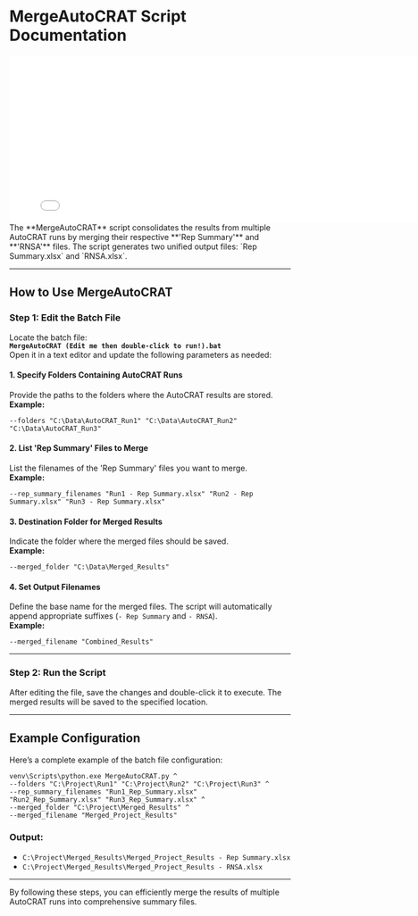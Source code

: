 # MergeAutoCRAT Script Documentation

<iframe src="../assets/MergeAutoCRAT_diagram.html" width="800" height="300" style="border:none; margin:0; padding:0; display:block;"></iframe>
The **MergeAutoCRAT** script consolidates the results from multiple AutoCRAT runs by merging their respective **'Rep Summary'** and **'RNSA'** files. The script generates two unified output files: `Rep Summary.xlsx` and `RNSA.xlsx`.

---

## How to Use MergeAutoCRAT

### Step 1: Edit the Batch File

Locate the batch file:  
**`MergeAutoCRAT (Edit me then double-click to run!).bat`**  
Open it in a text editor and update the following parameters as needed:

#### 1. Specify Folders Containing AutoCRAT Runs
Provide the paths to the folders where the AutoCRAT results are stored. 
**Example:**
```
--folders "C:\Data\AutoCRAT_Run1" "C:\Data\AutoCRAT_Run2" "C:\Data\AutoCRAT_Run3"
```

#### 2. List 'Rep Summary' Files to Merge
List the filenames of the 'Rep Summary' files you want to merge.  
**Example:**
```
--rep_summary_filenames "Run1 - Rep Summary.xlsx" "Run2 - Rep Summary.xlsx" "Run3 - Rep Summary.xlsx"
```

#### 3. Destination Folder for Merged Results
Indicate the folder where the merged files should be saved.  
**Example:**
```
--merged_folder "C:\Data\Merged_Results"
```

#### 4. Set Output Filenames
Define the base name for the merged files. The script will automatically append appropriate suffixes (`- Rep Summary` and `- RNSA`).  
**Example:**
```
--merged_filename "Combined_Results"
```

---

### Step 2: Run the Script
After editing the file, save the changes and double-click it to execute. The merged results will be saved to the specified location.

---

## Example Configuration
Here’s a complete example of the batch file configuration:

```
venv\Scripts\python.exe MergeAutoCRAT.py ^
--folders "C:\Project\Run1" "C:\Project\Run2" "C:\Project\Run3" ^
--rep_summary_filenames "Run1_Rep_Summary.xlsx" "Run2_Rep_Summary.xlsx" "Run3_Rep_Summary.xlsx" ^
--merged_folder "C:\Project\Merged_Results" ^
--merged_filename "Merged_Project_Results"
```

### Output:
- `C:\Project\Merged_Results\Merged_Project_Results - Rep Summary.xlsx`
- `C:\Project\Merged_Results\Merged_Project_Results - RNSA.xlsx`

---


By following these steps, you can efficiently merge the results of multiple AutoCRAT runs into comprehensive summary files.




